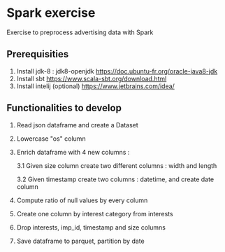 # Spark exercise 

Exercise to preprocess advertising data with Spark

## Prerequisities

1. Install jdk-8 : jdk8-openjdk https://doc.ubuntu-fr.org/oracle-java8-jdk 
2. Install sbt https://www.scala-sbt.org/download.html
3. Install intelij (optional) https://www.jetbrains.com/idea/

## Functionalities to develop

1. Read json dataframe and create a Dataset
2. Lowercase "os" column 
3. Enrich dataframe with 4 new columns : 
   
    3.1 Given size column create two different columns : width and length
   
    3.2 Given timestamp create two columns : datetime, and create date column 
4. Compute ratio of null values by every column
5. Create one column by interest category from interests
6. Drop interests, imp_id, timestamp and size columns
7. Save dataframe to parquet, partition by date
